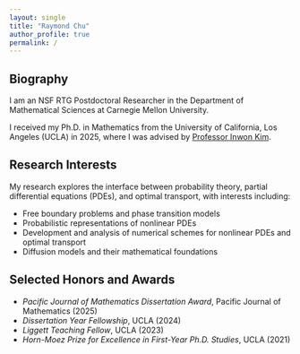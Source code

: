 ```yaml
---
layout: single
title: "Raymond Chu"
author_profile: true
permalink: /
---
```


## Biography

I am an NSF RTG Postdoctoral Researcher in the Department of Mathematical Sciences at Carnegie Mellon University.

I received my Ph.D. in Mathematics from the University of California, Los Angeles (UCLA) in 2025, where I was advised by [Professor Inwon Kim](https://www.math.ucla.edu/~ikim/).

## Research Interests

My research explores the interface between probability theory, partial differential equations (PDEs), and optimal transport, with interests including:

- Free boundary problems and phase transition models  
- Probabilistic representations of nonlinear PDEs  
- Development and analysis of numerical schemes for nonlinear PDEs and optimal transport
- Diffusion models and their mathematical foundations

## Selected Honors and Awards

- *Pacific Journal of Mathematics Dissertation Award*, Pacific Journal of Mathematics (2025)  
- *Dissertation Year Fellowship*, UCLA (2024)  
- *Liggett Teaching Fellow*, UCLA (2023)  
- *Horn-Moez Prize for Excellence in First-Year Ph.D. Studies*, UCLA (2021)  
